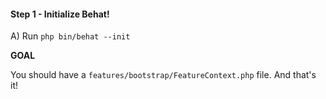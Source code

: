 #### Step 1 - Initialize Behat!

A) Run `php bin/behat --init`

**GOAL**

You should have a `features/bootstrap/FeatureContext.php` file. And
that's it!

